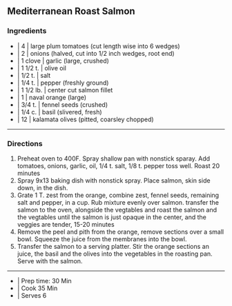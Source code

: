 ## Mediterranean Roast Salmon

### Ingredients

* | 4         | large plum tomatoes (cut length wise into 6 wedges)
* | 2         | onions (halved, cut into 1/2 inch wedges, root end)
* | 1 clove   | garlic (large, crushed)
* | 1 1/2 t.  | olive oil
* | 1/2 t.    | salt
* | 1/4 t.    | pepper (freshly ground)
* | 1 1/2 lb. | center cut salmon fillet
* | 1         | naval orange (large)
* | 3/4 t.    | fennel seeds (crushed)
* | 1/4 c.    | basil (slivered, fresh)
* | 12        | kalamata olives (pitted, coarsley chopped)

---

### Directions

1. 	Preheat oven to 400F. Spray shallow pan with nonstick sparay.
	Add tomatoes, onions, garlic, oil, 1/4 t. salt, 1/8 t. pepper
	toss well. Roast 20 minutes
2.	Spray 9x13 baking dish with nonstick spray. Place salmon, skin
	side down, in the dish.
3.	Grate 1 T. zest from the orange, combine zest, fennel seeds,
	remaining salt and pepper, in a cup. Rub mixture evenly over
	salmon. transfer the salmon to the oven, alongside the vegtables
	and roast the salmon and the vegtables until the salmon is just
	opaque in the center, and the veggies are tender, 15-20 minutes
4. 	Remove the peel and pith from the orange, remove sections over
	a small bowl. Squeeze the juice from the membranes into the bowl.
5.	Transfer the salmon to a serving platter. Stir the orange sections 
	an juice, the basil and the olives into the vegetables in the 
	roasting pan. Serve with the salmon.

---

* | Prep time: 30 Min
* | Cook 35 Min
* | Serves 6

